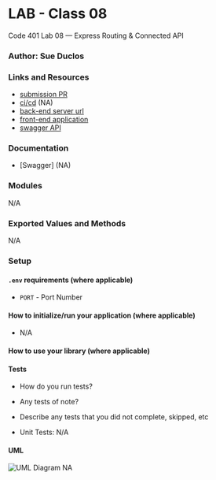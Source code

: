 # LAB - Class 08

Code 401 Lab 08 — Express Routing & Connected API

### Author: Sue Duclos

### Links and Resources

- [submission PR]()
- [ci/cd]() (NA)
- [back-end server url](NA) 
- [front-end application](NA)
- [swagger API](NA)

### Documentation

- [Swagger] (NA)

### Modules

N/A

### Exported Values and Methods

N/A

### Setup

#### `.env` requirements (where applicable)

- `PORT` - Port Number

#### How to initialize/run your application (where applicable)

- N/A

#### How to use your library (where applicable)


#### Tests

- How do you run tests?
- Any tests of note?
- Describe any tests that you did not complete, skipped, etc

- Unit Tests: N/A

#### UML

![UML Diagram]() NA

